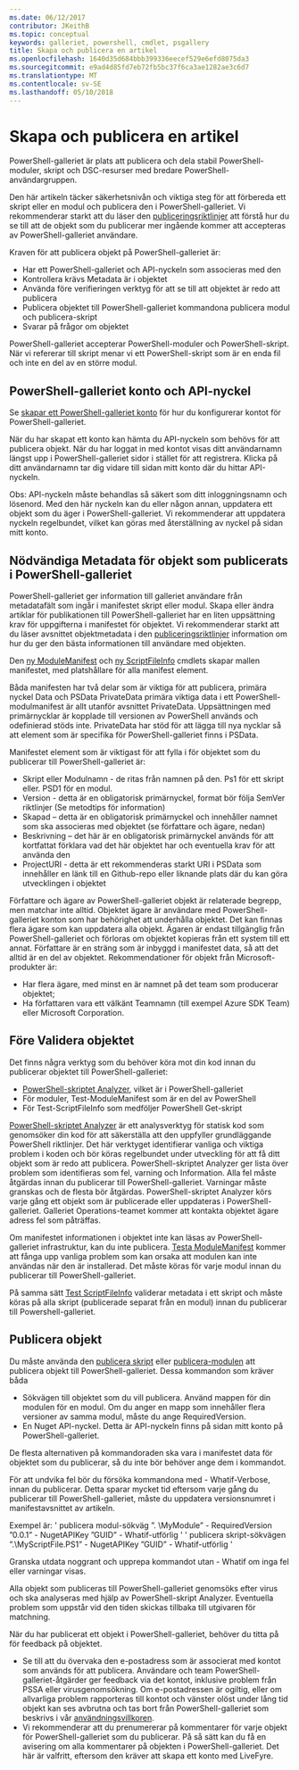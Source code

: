 ```yaml
---
ms.date: 06/12/2017
contributor: JKeithB
ms.topic: conceptual
keywords: galleriet, powershell, cmdlet, psgallery
title: Skapa och publicera en artikel
ms.openlocfilehash: 1640d35d684bbb399336eecef529e6efd8075da3
ms.sourcegitcommit: e9ad4d85fd7eb72fb5bc37f6ca3ae1282ae3c6d7
ms.translationtype: MT
ms.contentlocale: sv-SE
ms.lasthandoff: 05/10/2018
---
```

# <a name="creating-and-publishing-an-item"></a>Skapa och publicera en artikel

PowerShell-galleriet är plats att publicera och dela stabil PowerShell-moduler, skript och DSC-resurser med bredare PowerShell-användargruppen.

Den här artikeln täcker säkerhetsnivån och viktiga steg för att förbereda ett skript eller en modul och publicera den i PowerShell-galleriet.
Vi rekommenderar starkt att du läser den [publiceringsriktlinjer](https://msdn.microsoft.com/en-us/powershell/gallery/psgallery/psgallery-PublishingGuidelines) att förstå hur du se till att de objekt som du publicerar mer ingående kommer att accepteras av PowerShell-galleriet användare.

Kraven för att publicera objekt på PowerShell-galleriet är:

- Har ett PowerShell-galleriet och API-nyckeln som associeras med den
- Kontrollera krävs Metadata är i objektet
- Använda före verifieringen verktyg för att se till att objektet är redo att publicera
- Publicera objektet till PowerShell-galleriet kommandona publicera modul och publicera-skript
- Svarar på frågor om objektet

PowerShell-galleriet accepterar PowerShell-moduler och PowerShell-skript.
När vi refererar till skript menar vi ett PowerShell-skript som är en enda fil och inte en del av en större modul.

## <a name="powershell-gallery-account-and-api-key"></a>PowerShell-galleriet konto och API-nyckel

Se [skapar ett PowerShell-galleriet konto](https://msdn.microsoft.com/en-us/powershell/gallery/psgallery/psgallery_creating_an_account) för hur du konfigurerar kontot för PowerShell-galleriet.

När du har skapat ett konto kan hämta du API-nyckeln som behövs för att publicera objekt.
När du har loggat in med kontot visas ditt användarnamn längst upp i PowerShell-galleriet sidor i stället för att registrera.
Klicka på ditt användarnamn tar dig vidare till sidan mitt konto där du hittar API-nyckeln.

Obs: API-nyckeln måste behandlas så säkert som ditt inloggningsnamn och lösenord.
Med den här nyckeln kan du eller någon annan, uppdatera ett objekt som du äger i PowerShell-galleriet.
Vi rekommenderar att uppdatera nyckeln regelbundet, vilket kan göras med återställning av nyckel på sidan mitt konto.

## <a name="required-metadata-for-items-published-to-the-powershell-gallery"></a>Nödvändiga Metadata för objekt som publicerats i PowerShell-galleriet

PowerShell-galleriet ger information till galleriet användare från metadatafält som ingår i manifestet skript eller modul.
Skapa eller ändra artiklar för publikationen till PowerShell-galleriet har en liten uppsättning krav för uppgifterna i manifestet för objektet.
Vi rekommenderar starkt att du läser avsnittet objektmetadata i den [publiceringsriktlinjer](https://msdn.microsoft.com/en-us/powershell/gallery/psgallery/psgallery-PublishingGuidelines) information om hur du ger den bästa informationen till användare med objekten.

Den [ny ModuleManifest](https://msdn.microsoft.com/en-us/powershell/gallery/psget/module/ModuleManifest-Reference) och [ny ScriptFileInfo](https://msdn.microsoft.com/en-us/powershell/gallery/psget/script/psget_new-scriptfileinfo) cmdlets skapar mallen manifestet, med platshållare för alla manifest element.

Båda manifesten har två delar som är viktiga för att publicera, primära nyckel Data och PSData PrivateData primära viktiga data i ett PowerShell-modulmanifest är allt utanför avsnittet PrivateData.
Uppsättningen med primärnycklar är kopplade till versionen av PowerShell används och odefinierad stöds inte.
PrivateData har stöd för att lägga till nya nycklar så att element som är specifika för PowerShell-galleriet finns i PSData.


Manifestet element som är viktigast för att fylla i för objektet som du publicerar till PowerShell-galleriet är:

- Skript eller Modulnamn - de ritas från namnen på den. Ps1 för ett skript eller. PSD1 för en modul.
- Version - detta är en obligatorisk primärnyckel, format bör följa SemVer riktlinjer (Se metodtips för information)
- Skapad – detta är en obligatorisk primärnyckel och innehåller namnet som ska associeras med objektet (se författare och ägare, nedan)
- Beskrivning – det här är en obligatorisk primärnyckel används för att kortfattat förklara vad det här objektet har och eventuella krav för att använda den
- ProjectURI - detta är ett rekommenderas starkt URI i PSData som innehåller en länk till en Github-repo eller liknande plats där du kan göra utvecklingen i objektet

Författare och ägare av PowerShell-galleriet objekt är relaterade begrepp, men matchar inte alltid.
Objektet ägare är användare med PowerShell-galleriet konton som har behörighet att underhålla objektet. Det kan finnas flera ägare som kan uppdatera alla objekt.
Ägaren är endast tillgänglig från PowerShell-galleriet och förloras om objektet kopieras från ett system till ett annat.
Författare är en sträng som är inbyggd i manifestet data, så att det alltid är en del av objektet.
Rekommendationer för objekt från Microsoft-produkter är:

- Har flera ägare, med minst en är namnet på det team som producerar objektet;
- Ha författaren vara ett välkänt Teamnamn (till exempel Azure SDK Team) eller Microsoft Corporation.


## <a name="pre-validate-your-item"></a>Före Validera objektet

Det finns några verktyg som du behöver köra mot din kod innan du publicerar objektet till PowerShell-galleriet:

- [PowerShell-skriptet Analyzer](https://www.powershellgallery.com/packages/PSScriptAnalyzer/), vilket är i PowerShell-galleriet
- För moduler, Test-ModuleManifest som är en del av PowerShell
- För Test-ScriptFileInfo som medföljer PowerShell Get-skript

[PowerShell-skriptet Analyzer](https://www.powershellgallery.com/packages/PSScriptAnalyzer/) är ett analysverktyg för statisk kod som genomsöker din kod för att säkerställa att den uppfyller grundläggande PowerShell riktlinjer. Det här verktyget identifierar vanliga och viktiga problem i koden och bör köras regelbundet under utveckling för att få ditt objekt som är redo att publicera.
PowerShell-skriptet Analyzer ger lista över problem som identifieras som fel, varning och Information.
Alla fel måste åtgärdas innan du publicerar till PowerShell-galleriet. Varningar måste granskas och de flesta bör åtgärdas.
PowerShell-skriptet Analyzer körs varje gång ett objekt som är publicerade eller uppdateras i PowerShell-galleriet.
Galleriet Operations-teamet kommer att kontakta objektet ägare adress fel som påträffas.

Om manifestet informationen i objektet inte kan läsas av PowerShell-galleriet infrastruktur, kan du inte publicera.
[Testa ModuleManifest](https://msdn.microsoft.com/en-us/powershell/reference/5.1/microsoft.powershell.core/test-modulemanifest) kommer att fånga upp vanliga problem som kan orsaka att modulen kan inte användas när den är installerad. Det måste köras för varje modul innan du publicerar till PowerShell-galleriet.

På samma sätt [Test ScriptFileInfo](https://msdn.microsoft.com/en-us/powershell/gallery/psget/script/psget_test-scriptfileinfo) validerar metadata i ett skript och måste köras på alla skript (publicerade separat från en modul) innan du publicerar till Powershell-galleriet.


## <a name="publishing-items"></a>Publicera objekt

Du måste använda den [publicera skript](https://msdn.microsoft.com/en-us/powershell/gallery/psget/script/psget_publish-script) eller [publicera-modulen](https://msdn.microsoft.com/en-us/powershell/gallery/psget/module/psget_publish-module) att publicera objekt till PowerShell-galleriet.
Dessa kommandon som kräver båda

- Sökvägen till objektet som du vill publicera. Använd mappen för din modulen för en modul. Om du anger en mapp som innehåller flera versioner av samma modul, måste du ange RequiredVersion.
- En Nuget API-nyckel. Detta är API-nyckeln finns på sidan mitt konto på PowerShell-galleriet.

De flesta alternativen på kommandoraden ska vara i manifestet data för objektet som du publicerar, så du inte bör behöver ange dem i kommandot.

För att undvika fel bör du försöka kommandona med - Whatif-Verbose, innan du publicerar.
Detta sparar mycket tid eftersom varje gång du publicerar till PowerShell-galleriet, måste du uppdatera versionsnumret i manifestavsnittet av artikeln.

Exempel är: ' publicera modul-sökväg ”. \MyModule” - RequiredVersion ”0.0.1” - NugetAPIKey ”GUID” - Whatif-utförlig ' ' publicera skript-sökvägen ”.\MyScriptFile.PS1” - NugetAPIKey ”GUID” - Whatif-utförlig '

Granska utdata noggrant och upprepa kommandot utan - Whatif om inga fel eller varningar visas.

Alla objekt som publiceras till PowerShell-galleriet genomsöks efter virus och ska analyseras med hjälp av PowerShell-skript Analyzer.
Eventuella problem som uppstår vid den tiden skickas tillbaka till utgivaren för matchning.

När du har publicerat ett objekt i PowerShell-galleriet, behöver du titta på för feedback på objektet.

- Se till att du övervaka den e-postadress som är associerat med kontot som används för att publicera.
Användare och team PowerShell-galleriet-åtgärder ger feedback via det kontot, inklusive problem från PSSA eller virusgenomsökning.
Om e-postadressen är ogiltig, eller om allvarliga problem rapporteras till kontot och vänster olöst under lång tid objekt kan ses avbrutna och tas bort från PowerShell-galleriet som beskrivs i vår [användningsvillkoren](https://www.powershellgallery.com/policies/Terms).
- Vi rekommenderar att du prenumererar på kommentarer för varje objekt för PowerShell-galleriet som du publicerar.
På så sätt kan du få en avisering om alla kommentarer på objekten i PowerShell-galleriet.
Det här är valfritt, eftersom den kräver att skapa ett konto med LiveFyre.